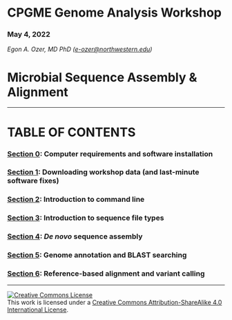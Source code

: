 # CPGME Genome Analysis Workshop

### May 4, 2022

*Egon A. Ozer, MD PhD (<e-ozer@northwestern.edu>)*  

# Microbial Sequence Assembly & Alignment
---

# TABLE OF CONTENTS

### [Section 0](setup.md): Computer requirements and software installation

### [Section 1](1_data_download.md): Downloading workshop data (and last-minute software fixes)

### [Section 2](2_command_line.md): Introduction to command line

### [Section 3](3_file_types.md): Introduction to sequence file types 

### [Section 4](4_assembly.md): _De novo_ sequence assembly

### [Section 5](5_annotation.md): Genome annotation and BLAST searching

### [Section 6](6_alignment.md): Reference-based alignment and variant calling

---
<a rel="license" href="http://creativecommons.org/licenses/by-sa/4.0/"><img alt="Creative Commons License" style="border-width:0" src="https://i.creativecommons.org/l/by-sa/4.0/88x31.png" /></a><br />This work is licensed under a <a rel="license" href="http://creativecommons.org/licenses/by-sa/4.0/">Creative Commons Attribution-ShareAlike 4.0 International License</a>.